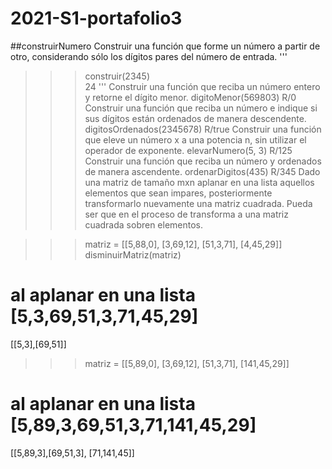 # 2021-S1-portafolio3

##construirNumero
Construir una función que forme un número a partir de otro, considerando sólo los dígitos pares del número de entrada.
'''
>>>construir(2345)     
24
'''
Construir una función  que reciba un número entero y retorne el dígito menor.
>>>digitoMenor(569803)      R/0
Construir una función que reciba un número e indique si sus dígitos están ordenados de manera descendente.
>>>digitosOrdenados(2345678)   R/true
Construir una función que eleve un número x a una potencia n, sin utilizar el operador de exponente.
>>>elevarNumero(5, 3)  	R/125
Construir una función que reciba un número y ordenados de manera ascendente.
>>>ordenarDigitos(435)  		R/345
Dado una matriz de tamaño mxn aplanar en una lista aquellos elementos que sean impares, posteriormente transformarlo nuevamente una matriz cuadrada. Pueda ser que en el proceso de transforma a una matriz cuadrada sobren elementos.

>>> matriz = [[5,88,0], [3,69,12], [51,3,71], [4,45,29]]
>>>disminuirMatriz(matriz)
# al aplanar en una lista [5,3,69,51,3,71,45,29]
[[5,3],[69,51]]
>>> matriz = [[5,89,0], [3,69,12], [51,3,71], [141,45,29]]
# al aplanar en una lista [5,89,3,69,51,3,71,141,45,29]
[[5,89,3],[69,51,3], [71,141,45]]

